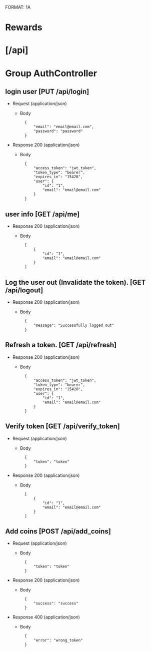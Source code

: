 FORMAT: 1A

# Rewards

#  [/api]
# Group AuthController

## login user [PUT /api/login]


+ Request (application/json)
    + Body

            {
                "email": "email@email.com",
                "password": "password"
            }

+ Response 200 (application/json)
    + Body

            {
                "access_token": "jwt_token",
                "token_type": "bearer",
                "expires_in": "15420",
                "user": {
                    "id": "1",
                    "email": "email@email.com"
                }
            }

## user info [GET /api/me]


+ Response 200 (application/json)
    + Body

            [
                {
                    "id": "1",
                    "email": "email@email.com"
                }
            ]

## Log the user out (Invalidate the token). [GET /api/logout]


+ Response 200 (application/json)
    + Body

            {
                "message": "Successfully logged out"
            }

## Refresh a token. [GET /api/refresh]


+ Response 200 (application/json)
    + Body

            {
                "access_token": "jwt_token",
                "token_type": "bearer",
                "expires_in": "15420",
                "user": {
                    "id": "1",
                    "email": "email@email.com"
                }
            }

## Verify token [GET /api/verify_token]


+ Request (application/json)
    + Body

            {
                "token": "token"
            }

+ Response 200 (application/json)
    + Body

            [
                {
                    "id": "1",
                    "email": "email@email.com"
                }
            ]

## Add coins [POST /api/add_coins]


+ Request (application/json)
    + Body

            {
                "token": "token"
            }

+ Response 200 (application/json)
    + Body

            {
                "success": "success"
            }

+ Response 400 (application/json)
    + Body

            {
                "error": "wrong_token"
            }
